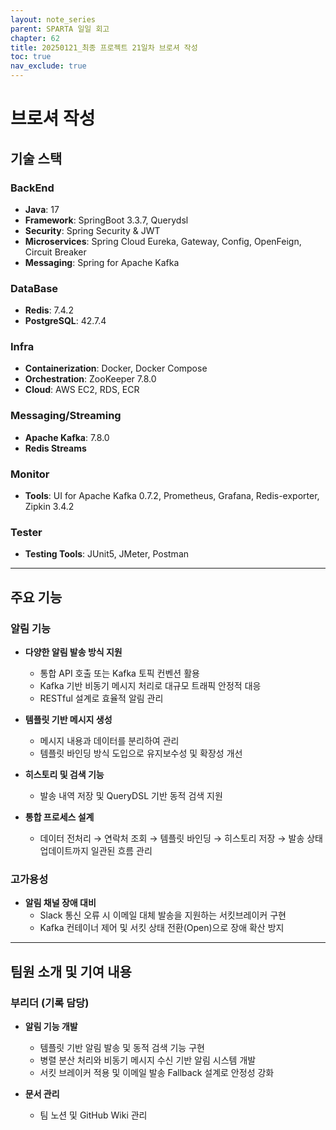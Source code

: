 ```yaml
---
layout: note_series
parent: SPARTA 일일 회고
chapter: 62
title: 20250121_최종 프로젝트 21일차 브로셔 작성
toc: true
nav_exclude: true
---
```



# 브로셔 작성
## 기술 스택
### BackEnd
- **Java**: 17
- **Framework**: SpringBoot 3.3.7, Querydsl
- **Security**: Spring Security & JWT
- **Microservices**: Spring Cloud Eureka, Gateway, Config, OpenFeign, Circuit Breaker
- **Messaging**: Spring for Apache Kafka

### DataBase
- **Redis**: 7.4.2
- **PostgreSQL**: 42.7.4

### Infra
- **Containerization**: Docker, Docker Compose
- **Orchestration**: ZooKeeper 7.8.0
- **Cloud**: AWS EC2, RDS, ECR

### Messaging/Streaming
- **Apache Kafka**: 7.8.0
- **Redis Streams**

### Monitor
- **Tools**: UI for Apache Kafka 0.7.2, Prometheus, Grafana, Redis-exporter, Zipkin 3.4.2

### Tester
- **Testing Tools**: JUnit5, JMeter, Postman

---

## 주요 기능

### 알림 기능
- **다양한 알림 발송 방식 지원**
    - 통합 API 호출 또는 Kafka 토픽 컨벤션 활용
    - Kafka 기반 비동기 메시지 처리로 대규모 트래픽 안정적 대응
    - RESTful 설계로 효율적 알림 관리

- **템플릿 기반 메시지 생성**
    - 메시지 내용과 데이터를 분리하여 관리
    - 템플릿 바인딩 방식 도입으로 유지보수성 및 확장성 개선

- **히스토리 및 검색 기능**
    - 발송 내역 저장 및 QueryDSL 기반 동적 검색 지원

- **통합 프로세스 설계**
    - 데이터 전처리 → 연락처 조회 → 템플릿 바인딩 → 히스토리 저장 → 발송 상태 업데이트까지 일관된 흐름 관리

### 고가용성
- **알림 채널 장애 대비**
    - Slack 통신 오류 시 이메일 대체 발송을 지원하는 서킷브레이커 구현
    - Kafka 컨테이너 제어 및 서킷 상태 전환(Open)으로 장애 확산 방지

---

## 팀원 소개 및 기여 내용

### 부리더 (기록 담당)
- **알림 기능 개발**
    - 템플릿 기반 알림 발송 및 동적 검색 기능 구현
    - 병렬 분산 처리와 비동기 메시지 수신 기반 알림 시스템 개발
    - 서킷 브레이커 적용 및 이메일 발송 Fallback 설계로 안정성 강화

- **문서 관리**
    - 팀 노션 및 GitHub Wiki 관리  
